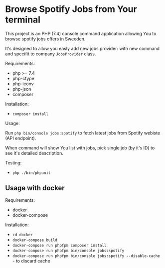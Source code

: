 Browse Spotify Jobs from Your terminal
======================================

This project is an PHP (7.4) console command application 
allowing You to browse spotify jobs offers in Sweeden. 

It's designed to allow you easly add new jobs provider: 
with new command and specifit to company `JobsProvider` class.

Requirements:

 * php >= 7.4
 * php-ctype
 * php-iconv
 * php-json
 * composer
 
Installation:
 
  * `composer install`

Usage:

Run `php bin/console jobs:spotify` to fetch latest jobs from 
Spotify webiste (API endpoint). 

When command will show You list with jobs, pick single job (by it's ID)
to see it's detailed description. 

Testing:

 * `php ./bin/phpunit`

## Usage with docker
 
Requirements:

 * docker
 * docker-compose
 
Installation:
  
  * `cd docker`
  * `docker-compose build`
  * `docker-compose run phpfpm composer install`
  * `docker-compose run phpfpm bin/console jobs:spotify`
  * `docker-compose run phpfpm bin/console jobs:spotify --disable-cache` - to discard cache
